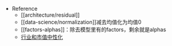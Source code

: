 - Reference
  - [[architecture/residual]]
  - [[data-science/normalization]]减去均值化为均值0
  - [[factors-alphas]]：除去模型里有的factors，剩余就是alphas
  - [行业和市值中性化](https://zhuanlan.zhihu.com/p/408134295)